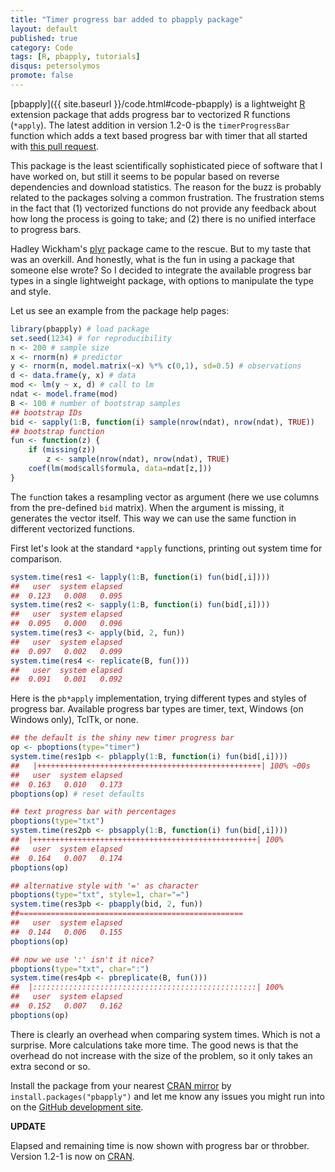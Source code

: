 ```yaml
---
title: "Timer progress bar added to pbapply package"
layout: default
published: true
category: Code
tags: [R, pbapply, tutorials]
disqus: petersolymos
promote: false
---
```


[pbapply]({{ site.baseurl }}/code.html#code-pbapply)
is a lightweight [R](http://www.r-project.org) extension package
that adds progress bar to vectorized R functions (`*apply`).
The latest addition in version 1.2-0
is the `timerProgressBar` function which adds a text based
progress bar with timer that all started with
[this pull request](https://github.com/psolymos/pbapply/pull/4).

This package is the least scientifically sophisticated piece of software
that I have worked on, but still it seems to be popular based on
reverse dependencies and download statistics.
The reason for the buzz is probably related to the packages
solving a common frustration. The frustration stems in the
fact that (1) vectorized functions do not provide any feedback
about how long the process is going to take;
and (2) there is no unified interface to progress bars.

Hadley Wickham's [plyr](https://cran.r-project.org/web/packages/plyr/index.html) package came to the rescue. But to my taste that was an overkill. And honestly,
what is the fun in using a package that someone else wrote?
So I decided to integrate the available progress bar types in a single
lightweight package, with options to manipulate the type and style.

Let us see an example from the package help pages:

```r
library(pbapply) # load package
set.seed(1234) # for reproducibility
n <- 200 # sample size
x <- rnorm(n) # predictor
y <- rnorm(n, model.matrix(~x) %*% c(0,1), sd=0.5) # observations
d <- data.frame(y, x) # data
mod <- lm(y ~ x, d) # call to lm
ndat <- model.frame(mod)
B <- 100 # number of bootstrap samples
## bootstrap IDs
bid <- sapply(1:B, function(i) sample(nrow(ndat), nrow(ndat), TRUE))
## bootstrap function
fun <- function(z) {
    if (missing(z))
        z <- sample(nrow(ndat), nrow(ndat), TRUE)
    coef(lm(mod$call$formula, data=ndat[z,]))
}
```

The `fun`ction takes a resampling vector as argument (here we use
columns from the pre-defined `bid` matrix). When the argument is missing,
it generates the vector itself. This way we can use the same
function in different vectorized functions.

First let's look at the standard `*apply` functions, printing out
system time for comparison.

```r
system.time(res1 <- lapply(1:B, function(i) fun(bid[,i])))
##   user  system elapsed
##  0.123   0.008   0.095
system.time(res2 <- sapply(1:B, function(i) fun(bid[,i])))
##   user  system elapsed
##  0.095   0.000   0.096
system.time(res3 <- apply(bid, 2, fun))
##   user  system elapsed
##  0.097   0.002   0.099
system.time(res4 <- replicate(B, fun()))
##   user  system elapsed
##  0.091   0.001   0.092
```

Here is the `pb*apply` implementation, trying different types and
styles of progress bar. Available progress bar types are timer, text,
Windows (on Windows only), TclTk, or none.

```r
## the default is the shiny new timer progress bar
op <- pboptions(type="timer")
system.time(res1pb <- pblapply(1:B, function(i) fun(bid[,i])))
##   |++++++++++++++++++++++++++++++++++++++++++++++++++| 100% ~00s         
##   user  system elapsed
##  0.163   0.010   0.173
pboptions(op) # reset defaults

## text progress bar with percentages
pboptions(type="txt")
system.time(res2pb <- pbsapply(1:B, function(i) fun(bid[,i])))
##  |++++++++++++++++++++++++++++++++++++++++++++++++++| 100%
##   user  system elapsed
##  0.164   0.007   0.174
pboptions(op)

## alternative style with '=' as character
pboptions(type="txt", style=1, char="=")
system.time(res3pb <- pbapply(bid, 2, fun))
##==================================================
##   user  system elapsed
##  0.144   0.006   0.155
pboptions(op)

## now we use ':' isn't it nice?
pboptions(type="txt", char=":")
system.time(res4pb <- pbreplicate(B, fun()))
##  |::::::::::::::::::::::::::::::::::::::::::::::::::| 100%
##   user  system elapsed
##  0.152   0.007   0.162
pboptions(op)
```

There is clearly an overhead when comparing system times.
Which is not a surprise. More calculations take more time.
The good news is that the overhead do not increase
with the size of the problem, so it only takes an extra second or so.

Install the package from your nearest
[CRAN mirror](https://cran.r-project.org/mirrors.html)
by `install.packages("pbapply")` and
let me know any issues you might run into
on the [GitHub development site](https://github.com/psolymos/pbapply/issues).

**UPDATE**

Elapsed and remaining time is now shown with progress bar or throbber.
Version 1.2-1 is now on [CRAN](https://cran.rstudio.com/web/packages/pbapply/index.html).
